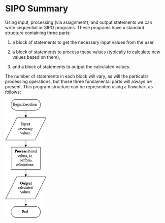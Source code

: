 # SIPO Summary

Using input, processing (via assignment), and output statements we can
write sequential or SIPO programs. These programs have a standard
structure containing three parts:

1.  a block of statements to get the necessary input values from the
    user,

2.  a block of statements to process these values (typically to
    calculate new values based on them),

3.  and a block of statements to output the calculated values.

The number of statements in each block will vary, as will the particular
processing operations, but those three fundamental parts will always be
present. This program structure can be represented using a flowchart as
follows:

![](11_IPO_flowchart.gif)

